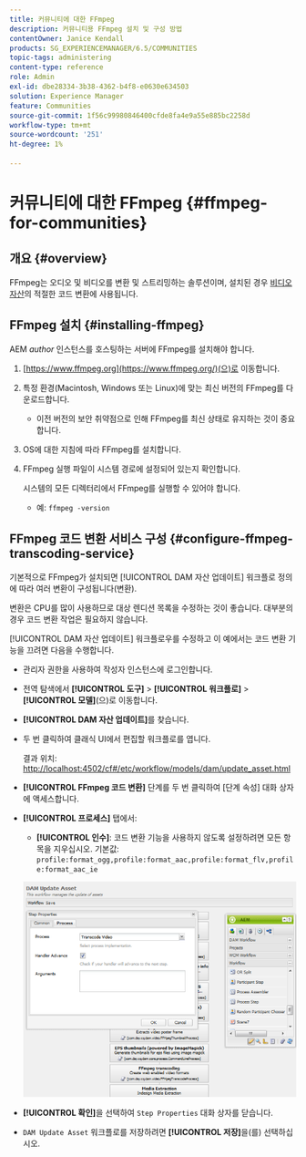 ```yaml
---
title: 커뮤니티에 대한 FFmpeg
description: 커뮤니티용 FFmpeg 설치 및 구성 방법
contentOwner: Janice Kendall
products: SG_EXPERIENCEMANAGER/6.5/COMMUNITIES
topic-tags: administering
content-type: reference
role: Admin
exl-id: dbe28334-3b38-4362-b4f8-e0630e634503
solution: Experience Manager
feature: Communities
source-git-commit: 1f56c99980846400cfde8fa4e9a55e885bc2258d
workflow-type: tm+mt
source-wordcount: '251'
ht-degree: 1%

---
```


# 커뮤니티에 대한 FFmpeg {#ffmpeg-for-communities}

## 개요 {#overview}

FFmpeg는 오디오 및 비디오를 변환 및 스트리밍하는 솔루션이며, 설치된 경우 [비디오 자산](../../help/sites-authoring/default-components-foundation.md#video)의 적절한 코드 변환에 사용됩니다.

## FFmpeg 설치 {#installing-ffmpeg}

AEM *author* 인스턴스를 호스팅하는 서버에 FFmpeg를 설치해야 합니다.

1. [https://www.ffmpeg.org](https://www.ffmpeg.org/)(으)로 이동합니다.
1. 특정 환경(Macintosh, Windows 또는 Linux)에 맞는 최신 버전의 FFmpeg를 다운로드합니다.

   * 이전 버전의 보안 취약점으로 인해 FFmpeg를 최신 상태로 유지하는 것이 중요합니다.

1. OS에 대한 지침에 따라 FFmpeg를 설치합니다.

1. FFmpeg 실행 파일이 시스템 경로에 설정되어 있는지 확인합니다.

   시스템의 모든 디렉터리에서 FFmpeg를 실행할 수 있어야 합니다.

   * 예: `ffmpeg -version`

## FFmpeg 코드 변환 서비스 구성 {#configure-ffmpeg-transcoding-service}

기본적으로 FFmpeg가 설치되면 [!UICONTROL DAM 자산 업데이트] 워크플로 정의에 따라 여러 변환이 구성됩니다(변환).

변환은 CPU를 많이 사용하므로 대상 렌디션 목록을 수정하는 것이 좋습니다. 대부분의 경우 코드 변환 작업은 필요하지 않습니다.

[!UICONTROL DAM 자산 업데이트] 워크플로우를 수정하고 이 예에서는 코드 변환 기능을 끄려면 다음을 수행합니다.

* 관리자 권한을 사용하여 작성자 인스턴스에 로그인합니다.
* 전역 탐색에서 **[!UICONTROL 도구]** > **[!UICONTROL 워크플로]** > **[!UICONTROL 모델]**(으)로 이동합니다.
* **[!UICONTROL DAM 자산 업데이트]**&#x200B;를 찾습니다.
* 두 번 클릭하여 클래식 UI에서 편집할 워크플로를 엽니다.

  결과 위치: [http://localhost:4502/cf#/etc/workflow/models/dam/update_asset.html](http://localhost:4502/cf#/etc/workflow/models/dam/update_asset.html)

* **[!UICONTROL FFmpeg 코드 변환]** 단계를 두 번 클릭하여 [단계 속성] 대화 상자에 액세스합니다.
* **[!UICONTROL 프로세스]** 탭에서:

   * **[!UICONTROL 인수]**: 코드 변환 기능을 사용하지 않도록 설정하려면 모든 항목을 지우십시오. 기본값: `profile:format_ogg,profile:format_aac,profile:format_flv,profile:format_aac_ie`

  ![configure-ffmpeg](assets/configure-ffmpeg.png)

* **[!UICONTROL 확인]**&#x200B;을 선택하여 `Step Properties` 대화 상자를 닫습니다.

* `DAM Update Asset` 워크플로를 저장하려면 **[!UICONTROL 저장]**&#x200B;을(를) 선택하십시오.
